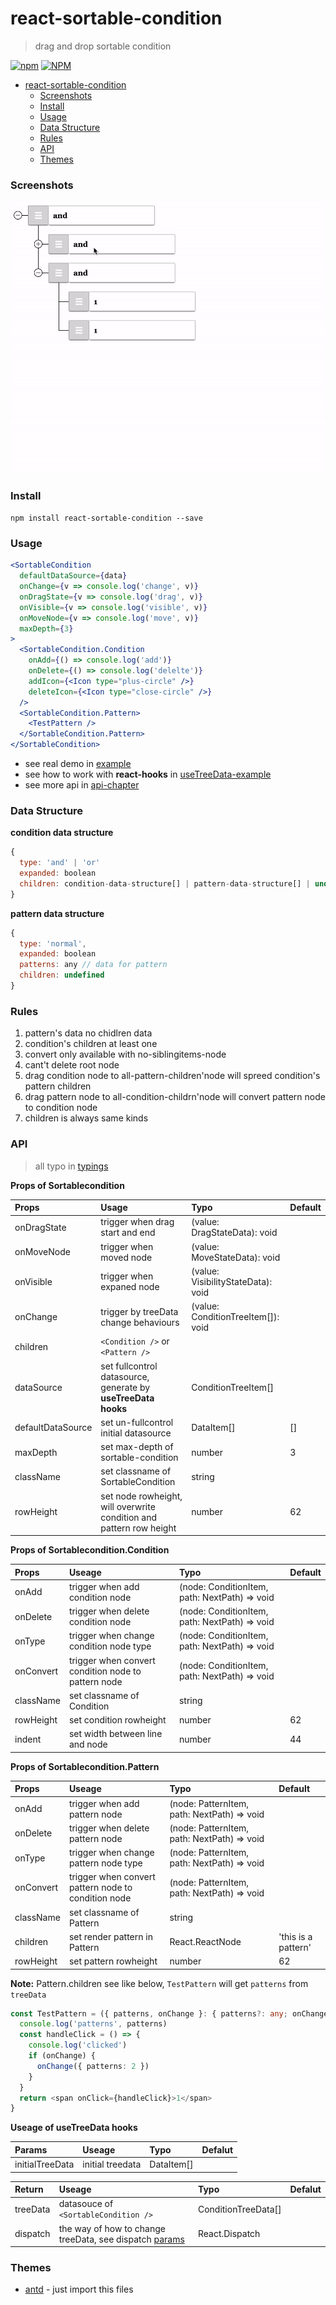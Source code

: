 # react-sortable-condition
> drag and drop sortable condition

[![npm](https://img.shields.io/npm/v/react-sortable-condition?style=for-the-badge)](https://github.com/JiangWeixian/reactx) [![NPM](https://img.shields.io/npm/l/react-sortable-condition?style=for-the-badge)](https://github.com/JiangWeixian/reactx)

- [react-sortable-condition](#react-sortable-condition)
    - [Screenshots](#screenshots)
    - [Install](#install)
    - [Usage](#usage)
    - [Data Structure](#data-structure)
    - [Rules](#rules)
    - [API](#api)
    - [Themes](#themes)

### Screenshots

![sortablecondition](https://github.com/JiangWeixian/react-sortable-condition/blob/master/docs/screenshots/react-sortable-condition.gif)

### Install

`npm install react-sortable-condition --save`

### Usage

```jsx
<SortableCondition
  defaultDataSource={data}
  onChange={v => console.log('change', v)}
  onDragState={v => console.log('drag', v)}
  onVisible={v => console.log('visible', v)}
  onMoveNode={v => console.log('move', v)}
  maxDepth={3}
>
  <SortableCondition.Condition
    onAdd={() => console.log('add')}
    onDelete={() => console.log('delelte')}
    addIcon={<Icon type="plus-circle" />}
    deleteIcon={<Icon type="close-circle" />}
  />
  <SortableCondition.Pattern>
    <TestPattern />
  </SortableCondition.Pattern>
</SortableCondition>
```

- see real demo in [example](https://github.com/JiangWeixian/react-sortable-condition/tree/master/example/src/pages/condition-prod/index.tsx)
- see how to work with **react-hooks** in [useTreeData-example](https://github.com/JiangWeixian/react-sortable-condition/tree/master/example/src/pages/condition-prod/hook.tsx)
- see more api in [api-chapter](###api)

### Data Structure

**condition data structure**

```js
{
  type: 'and' | 'or'
  expanded: boolean
  children: condition-data-structure[] | pattern-data-structure[] | undefined
}
```

**pattern data structure**

```js
{
  type: 'normal',
  expanded: boolean
  patterns: any // data for pattern
  children: undefined
}
```

### Rules

1. pattern's data no chidlren data
2. condition's children at least one
3. convert only available with no-siblingitems-node
4. cant't delete root node
5. drag condition node to all-pattern-children'node will spreed condition's pattern children
6. drag pattern node to all-condition-childrn'node will convert pattern node to condition node
7. children is always same kinds

### API
> all typo in [typings](./components/sortable-condition/typings/index.tsx)

**Props of Sortablecondition**

| Props<T>          | Usage                                                               | Typo                                  | Default |
| :---------------- | :------------------------------------------------------------------ | :------------------------------------ | :------ |
| onDragState       | trigger when drag start and end                                     | (value: DragStateData<T>): void       |         |
| onMoveNode        | trigger when moved node                                             | (value: MoveStateData<T>): void       |         |
| onVisible         | trigger when expaned node                                           | (value: VisibilityStateData<T>): void |         |
| onChange          | trigger by treeData change behaviours                               | (value: ConditionTreeItem<T>[]): void |         |
| children          | `<Condition />` or `<Pattern />`                                    |                                       |         |
| dataSource        | set fullcontrol datasource, generate by **useTreeData hooks**       | ConditionTreeItem<T>[]                |         |
| defaultDataSource | set un-fullcontrol initial datasource                               | DataItem<T>[]                         | []      |
| maxDepth          | set max-depth of sortable-condition                                 | number                                | 3       |
| className         | set classname of SortableCondition                                  | string                                |         |
| rowHeight         | set node rowheight, will overwrite condition and pattern row height | number                                | 62      |

**Props of Sortablecondition.Condition**

| Props<T>  | Useage                                              | Typo                                             | Default |
| :-------- | :-------------------------------------------------- | :----------------------------------------------- | :------ |
| onAdd     | trigger when add condition node                     | (node: ConditionItem<T>, path: NextPath) => void |         |
| onDelete  | trigger when delete condition node                  | (node: ConditionItem<T>, path: NextPath) => void |         |
| onType    | trigger when change condition node type             | (node: ConditionItem<T>, path: NextPath) => void |         |
| onConvert | trigger when convert condition node to pattern node | (node: ConditionItem<T>, path: NextPath) => void |         |
| className | set classname of Condition                          | string                                           |         |
| rowHeight | set condition rowheight                             | number                                           | 62      |
| indent    | set width between line and node                     | number                                           | 44      |

**Props of Sortablecondition.Pattern**

| Props<T>  | Useage                                              | Typo                                           | Default             |
| :-------- | :-------------------------------------------------- | :--------------------------------------------- | :------------------ |
| onAdd     | trigger when add pattern node                       | (node: PatternItem<T>, path: NextPath) => void |                     |
| onDelete  | trigger when delete pattern node                    | (node: PatternItem<T>, path: NextPath) => void |                     |
| onType    | trigger when change pattern node type               | (node: PatternItem<T>, path: NextPath) => void |                     |
| onConvert | trigger when convert pattern node to condition node | (node: PatternItem<T>, path: NextPath) => void |                     |
| className | set classname of Pattern                            | string                                         |                     |
| children  | set render pattern in Pattern                       | React.ReactNode                                | 'this is a pattern' |
| rowHeight | set pattern rowheight                               | number                                         | 62                  |

**Note:** Pattern.children see like below, `TestPattern` will get `patterns` from `treeData`

```ts
const TestPattern = ({ patterns, onChange }: { patterns?: any; onChange?: Function }) => {
  console.log('patterns', patterns)
  const handleClick = () => {
    console.log('clicked')
    if (onChange) {
      onChange({ patterns: 2 })
    }
  }
  return <span onClick={handleClick}>1</span>
}
```

**Useage of useTreeData hooks**

| Params<T>       | Useage           | Typo          | Defalut |
| :-------------- | :--------------- | :------------ | :------ |
| initialTreeData | initial treedata | DataItem<T>[] |         |

| Return<T> | Useage                                                                                                                                                                                               | Typo                   | Defalut |
| :-------- | :--------------------------------------------------------------------------------------------------------------------------------------------------------------------------------------------------- | :--------------------- | :------ |
| treeData  | datasouce of `<SortableCondition />`                                                                                                                                                                 | ConditionTreeData<T>[] |         |
| dispatch  | the way of how to change treeData, see dispatch [params]([./components/sortable-condition/typings/index.tsx](https://github.com/JiangWeixian/react-sortable-condition/blob/themes/themes/antd.styl)) | React.Dispatch         |         |

### Themes

- [antd](https://github.com/JiangWeixian/react-sortable-condition/blob/master/themes/antd.styl) - just import this files
